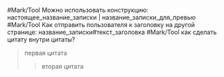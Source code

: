 #Mark/Tool Можно использовать конструкцию: настоящее_название_записки | название_записки_для_превью
#Mark/Tool Как отправить пользователя к заголовку на другой странице: название_записки#текст_заголовка
#Mark/Tool как сделать цитату внутри цитаты?
> первая цитата
>  > вторая цитата

